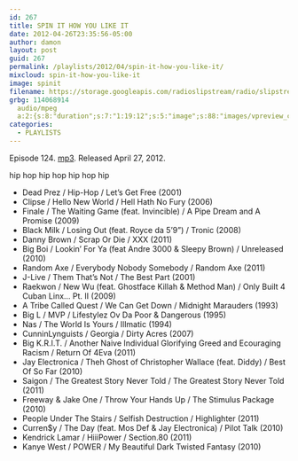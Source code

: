 ```yaml
---
id: 267
title: SPIN IT HOW YOU LIKE IT
date: 2012-04-26T23:35:56-05:00
author: damon
layout: post
guid: 267
permalink: /playlists/2012/04/spin-it-how-you-like-it/
mixcloud: spin-it-how-you-like-it
image: spinit
filename: https://storage.googleapis.com/radioslipstream/radio/slipstream-124.mp3
grbg: 114068914
  audio/mpeg
  a:2:{s:8:"duration";s:7:"1:19:12";s:5:"image";s:88:"images/vpreview_center.png";}
categories:
  - PLAYLISTS
---
```


Episode 124. [mp3](https://storage.googleapis.com/radioslipstream/radio/slipstream-124.mp3). Released April 27, 2012.

hip hop hip hop hip hop hip

- Dead Prez / Hip-Hop / Let’s Get Free (2001)
- Clipse / Hello New World / Hell Hath No Fury (2006)
- Finale / The Waiting Game (feat. Invincible) / A Pipe Dream and A Promise (2009)
- Black Milk / Losing Out (feat. Royce da 5’9”) / Tronic (2008)
- Danny Brown / Scrap Or Die / XXX (2011)
- Big Boi / Lookin’ For Ya (feat Andre 3000 & Sleepy Brown) / Unreleased (2010)
- Random Axe / Everybody Nobody Somebody / Random Axe (2011)
- J-Live / Them That’s Not / The Best Part (2001)
- Raekwon / New Wu (feat. Ghostface Killah & Method Man) / Only Built 4 Cuban Linx… Pt. II (2009)
- A Tribe Called Quest / We Can Get Down / Midnight Marauders (1993)
- Big L / MVP / Lifestylez Ov Da Poor & Dangerous (1995)
- Nas / The World Is Yours / Illmatic (1994)
- CunninLynguists / Georgia / Dirty Acres (2007)
- Big K.R.I.T. / Another Naive Individual Glorifying Greed and Ecouraging Racism / Return Of 4Eva (2011)
- Jay Electronica / Theh Ghost of Christopher Wallace (feat. Diddy) / Best Of So Far (2010)
- Saigon / The Greatest Story Never Told / The Greatest Story Never Told (2011)
- Freeway & Jake One / Throw Your Hands Up / The Stimulus Package (2010)
- People Under The Stairs / Selfish Destruction / Highlighter (2011)
- Curren\$y / The Day (feat. Mos Def & Jay Electronica) / Pilot Talk (2010)
- Kendrick Lamar / HiiiPower / Section.80 (2011)
- Kanye West / POWER / My Beautiful Dark Twisted Fantasy (2010)
